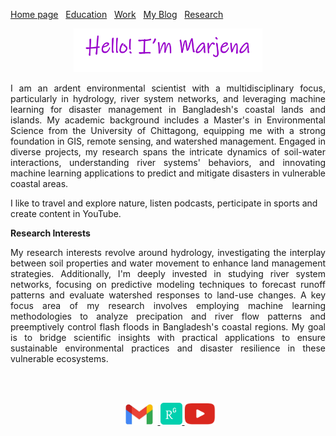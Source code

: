 [Home page](./README.md)&nbsp;&nbsp;&nbsp;[Education](./education.md)&nbsp;&nbsp;&nbsp;[Work](./Work.md)&nbsp;&nbsp;&nbsp;[My Blog](./My_Blog.md)&nbsp;&nbsp;&nbsp;[Research](./research.md)
<br>

<p align="center"><a href="https://marjenahaque.github.io/marjena/"> <img width="60%" alt="Hello, I'm Marjena.!" src="./images/intro.png" /></a></p>


<p style="text-align: justify;">
I am an ardent environmental scientist with a multidisciplinary focus, particularly in hydrology, river system networks, and leveraging machine learning for disaster management in Bangladesh's coastal lands and islands. My academic background includes a Master's in Environmental Science from the University of Chittagong, equipping me with a strong foundation in GIS, remote sensing, and watershed management. Engaged in diverse projects, my research spans the intricate dynamics of soil-water interactions, understanding river systems' behaviors, and innovating machine learning applications to predict and mitigate disasters in vulnerable coastal areas.  
</p>  
  
I like to travel and explore nature, listen podcasts, perticipate in sports and create content in YouTube.


**Research Interests**
<p style="text-align: justify;">
My research interests revolve around hydrology, investigating the interplay between soil properties and water movement to enhance land management strategies. Additionally, I'm deeply invested in studying river system networks, focusing on predictive modeling techniques to forecast runoff patterns and evaluate watershed responses to land-use changes. A key focus area of my research involves employing machine learning methodologies to analyze precipation and river flow patterns and preemptively control flash floods in Bangladesh's coastal regions. My goal is to bridge scientific insights with practical applications to ensure sustainable environmental practices and disaster resilience in these vulnerable ecosystems.
</p>  
<br />
<br />
<p align="center">
  <a href="mailto:marjinahaque64@gmail.com">
    <img width="60px" src="./images/email_icon.jpg"/>
  </a>
  
  <a href="https://www.researchgate.net/profile/Marjena-Beantha-Haque">
    <img width="35px" src="./images/researchgate_icon.png"/>
  </a>
  
  <a href="https://www.youtube.com/channel/UC3ua345wVU5-rPSuGbrjUKg">
    <img width="50px" src="./images/YouTube.png"/>
  </a>
  
</p>
